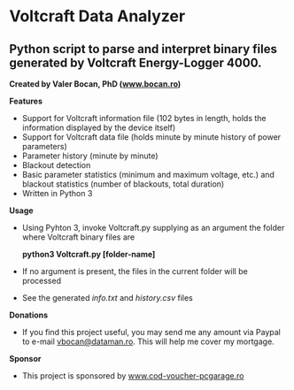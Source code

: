 Voltcraft Data Analyzer
=======================
Python script to parse and interpret binary files generated by Voltcraft Energy-Logger 4000.
--------------------------------------------------------------------------------------------
**Created by Valer Bocan, PhD (www.bocan.ro)**

**Features**
- Support for Voltcraft information file (102 bytes in length, holds the information displayed by the device itself)
- Support for Voltcraft data file (holds minute by minute history of power parameters)
- Parameter history (minute by minute)
- Blackout detection
- Basic parameter statistics (minimum and maximum voltage, etc.) and blackout statistics (number of blackouts, total duration)
- Written in Python 3

**Usage**
- Using Pyhton 3, invoke Voltcraft.py supplying as an argument the folder where Voltcraft binary files are

	**python3 Voltcraft.py [folder-name]**

- If no argument is present, the files in the current folder will be processed
- See the generated *info.txt* and *history.csv* files



**Donations**
- If you find this project useful, you may send me any amount via Paypal to e-mail vbocan@dataman.ro. This will help me cover my mortgage.

**Sponsor**
- This project is sponsored by www.cod-voucher-pcgarage.ro
